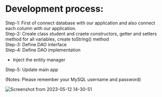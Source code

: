 # Development process:
Step-1: First of connect database with our application and also connect each column with our application. <br>
Step-2: Create class student and craete constructors, getter and setters method for all variables, create toString() method <br>
Step-3: Define DAO interface <br>
Step-4: Define DAO implementation
- Inject the entity manager <br>

Step-5: Update main app <br>

(Notes: Please remember your MySQL username and password)


![Screenshot from 2023-05-12 14-30-51](https://github.com/Utsav-7/Spring-Boot-and-Hibernates/assets/98468952/06e50c0b-ef4c-4609-9082-98eddfa2dc75)
